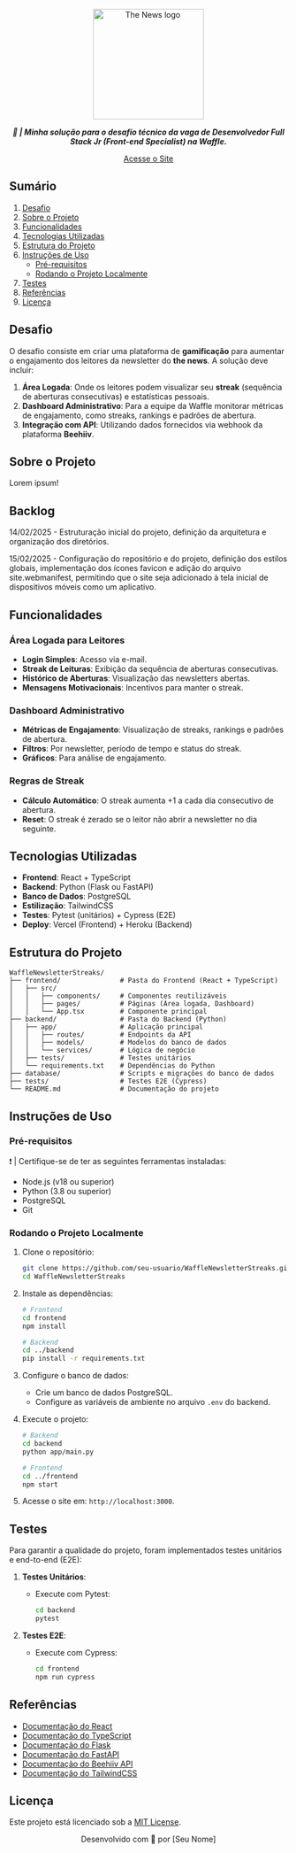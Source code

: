 <p align="center">
  <img src="https://github.com/user-attachments/assets/5c353b0b-9d46-4cf6-941f-82aa42f0de3f" alt="The News logo" style="width: 200px;">
</p>


<p align="center">
	<b><i>
    🚀 | Minha solução para o desafio técnico da vaga de Desenvolvedor Full Stack Jr (Front-end Specialist) na Waffle.
  </i></b><br>
</p>


<p align="center">
    <a href="#" target="_blank">Acesse o Site</a> 
</p>



## Sumário

1. [Desafio](#desafio)
2. [Sobre o Projeto](#sobre-o-projeto)
3. [Funcionalidades](#funcionalidades)
4. [Tecnologias Utilizadas](#tecnologias-utilizadas)
5. [Estrutura do Projeto](#estrutura-do-projeto)
6. [Instruções de Uso](#instruções-de-uso)
    - [Pré-requisitos](#pré-requisitos)
    - [Rodando o Projeto Localmente](#rodando-o-projeto-localmente)
7. [Testes](#testes)
8. [Referências](#referências)
9. [Licença](#licença)



## Desafio

O desafio consiste em criar uma plataforma de **gamificação** para aumentar o engajamento dos leitores da newsletter do **the news**. A solução deve incluir:

1. **Área Logada**: Onde os leitores podem visualizar seu **streak** (sequência de aberturas consecutivas) e estatísticas pessoais.
2. **Dashboard Administrativo**: Para a equipe da Waffle monitorar métricas de engajamento, como streaks, rankings e padrões de abertura.
3. **Integração com API**: Utilizando dados fornecidos via webhook da plataforma **Beehiiv**.



## Sobre o Projeto

Lorem ipsum!

## Backlog
14/02/2025 - Estruturação inicial do projeto, definição da arquitetura e organização dos diretórios.

15/02/2025 - Configuração do repositório e do projeto, definição dos estilos globais, implementação dos ícones favicon e adição do arquivo site.webmanifest, permitindo que o site seja adicionado à tela inicial de dispositivos móveis como um aplicativo.

## Funcionalidades

### **Área Logada para Leitores**
- **Login Simples**: Acesso via e-mail.
- **Streak de Leituras**: Exibição da sequência de aberturas consecutivas.
- **Histórico de Aberturas**: Visualização das newsletters abertas.
- **Mensagens Motivacionais**: Incentivos para manter o streak.

### **Dashboard Administrativo**
- **Métricas de Engajamento**: Visualização de streaks, rankings e padrões de abertura.
- **Filtros**: Por newsletter, período de tempo e status do streak.
- **Gráficos**: Para análise de engajamento.

### **Regras de Streak**
- **Cálculo Automático**: O streak aumenta +1 a cada dia consecutivo de abertura.
- **Reset**: O streak é zerado se o leitor não abrir a newsletter no dia seguinte.



## Tecnologias Utilizadas

- **Frontend**: React + TypeScript
- **Backend**: Python (Flask ou FastAPI)
- **Banco de Dados**: PostgreSQL
- **Estilização**: TailwindCSS
- **Testes**: Pytest (unitários) + Cypress (E2E)
- **Deploy**: Vercel (Frontend) + Heroku (Backend)



## Estrutura do Projeto

```
WaffleNewsletterStreaks/
├── frontend/               # Pasta do Frontend (React + TypeScript)
│   ├── src/
│   │   ├── components/     # Componentes reutilizáveis
│   │   ├── pages/          # Páginas (Área logada, Dashboard)
│   │   └── App.tsx         # Componente principal
├── backend/                # Pasta do Backend (Python)
│   ├── app/                # Aplicação principal
│   │   ├── routes/         # Endpoints da API
│   │   ├── models/         # Modelos do banco de dados
│   │   └── services/       # Lógica de negócio
│   ├── tests/              # Testes unitários
│   └── requirements.txt    # Dependências do Python
├── database/               # Scripts e migrações do banco de dados
├── tests/                  # Testes E2E (Cypress)
└── README.md               # Documentação do projeto
```



## Instruções de Uso

### Pré-requisitos

❗️ | Certifique-se de ter as seguintes ferramentas instaladas:

- Node.js (v18 ou superior)
- Python (3.8 ou superior)
- PostgreSQL
- Git

### Rodando o Projeto Localmente

1. Clone o repositório:
   ```sh
   git clone https://github.com/seu-usuario/WaffleNewsletterStreaks.git
   cd WaffleNewsletterStreaks
   ```

2. Instale as dependências:
   ```sh
   # Frontend
   cd frontend
   npm install

   # Backend
   cd ../backend
   pip install -r requirements.txt
   ```

3. Configure o banco de dados:
   - Crie um banco de dados PostgreSQL.
   - Configure as variáveis de ambiente no arquivo `.env` do backend.

4. Execute o projeto:
   ```sh
   # Backend
   cd backend
   python app/main.py

   # Frontend
   cd ../frontend
   npm start
   ```

5. Acesse o site em: `http://localhost:3000`.



## Testes

Para garantir a qualidade do projeto, foram implementados testes unitários e end-to-end (E2E):

1. **Testes Unitários**:
   - Execute com Pytest:
     ```sh
     cd backend
     pytest
     ```

2. **Testes E2E**:
   - Execute com Cypress:
     ```sh
     cd frontend
     npm run cypress
     ```



## Referências

- [Documentação do React](https://reactjs.org/docs/getting-started.html)
- [Documentação do TypeScript](https://www.typescriptlang.org/docs/)
- [Documentação do Flask](https://flask.palletsprojects.com/)
- [Documentação do FastAPI](https://fastapi.tiangolo.com/)
- [Documentação do Beehiiv API](https://developers.beehiiv.com/)
- [Documentação do TailwindCSS](https://tailwindcss.com/docs)



## Licença

Este projeto está licenciado sob a [MIT License](LICENSE).



<p align="center">
  Desenvolvido com 💜 por [Seu Nome]
</p>

